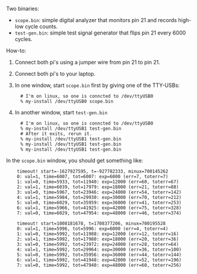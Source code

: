 Two binaries:
  - `scope.bin`: simple digital analyzer that monitors pin 21 and records
     high-low cycle counts.
  - `test-gen.bin`: simple test signal generator that flips pin 21 every
    6000 cycles.

How-to:

   1. Connect both pi's using a jumper wire from pin 21 to pin 21.
   2. Connect both pi's to your laptop.
   3. In one window, start `scope.bin` first by giving one of the
      TTY-USBs:

            # I'm on linux, so one is conncted to /dev/ttyUSB0
            % my-install /dev/ttyUSB0 scope.bin

   4. In another window, start `test-gen.bin`

            # I'm on linux, so one is conncted to /dev/ttyUSB0
            % my-install /dev/ttyUSB1 test-gen.bin
            # After it exits, rerun it.
            % my-install /dev/ttyUSB1 test-gen.bin
            % my-install /dev/ttyUSB1 test-gen.bin
            % my-install /dev/ttyUSB1 test-gen.bin


In the `scope.bin` window, you should get something like:

        timeout! start=-1627927595, t=-927782333, minux=700145262
        0: val=1, time=6007, tot=6007: exp=6000 (err=7, toterr=7)
        1: val=0, time=5933, tot=11940: exp=12000 (err=60, toterr=67)
        2: val=1, time=6039, tot=17979: exp=18000 (err=21, toterr=88)
        3: val=0, time=5967, tot=23946: exp=24000 (err=54, toterr=142)
        4: val=1, time=5984, tot=29930: exp=30000 (err=70, toterr=212)
        5: val=0, time=6029, tot=35959: exp=36000 (err=41, toterr=253)
        6: val=1, time=5966, tot=41925: exp=42000 (err=75, toterr=328)
        7: val=0, time=6029, tot=47954: exp=48000 (err=46, toterr=374)
    
        timeout! start=1008181678, t=1708377206, minux=700195528
        0: val=1, time=5996, tot=5996: exp=6000 (err=4, toterr=4)
        1: val=0, time=5992, tot=11988: exp=12000 (err=12, toterr=16)
        2: val=1, time=5992, tot=17980: exp=18000 (err=20, toterr=36)
        3: val=0, time=5992, tot=23972: exp=24000 (err=28, toterr=64)
        4: val=1, time=5992, tot=29964: exp=30000 (err=36, toterr=100)
        5: val=0, time=5992, tot=35956: exp=36000 (err=44, toterr=144)
        6: val=1, time=5992, tot=41948: exp=42000 (err=52, toterr=196)
        7: val=0, time=5992, tot=47940: exp=48000 (err=60, toterr=256)

